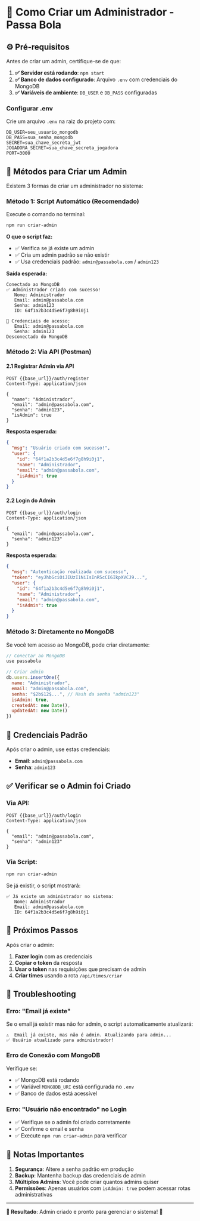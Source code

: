 # 👤 Como Criar um Administrador - Passa Bola

## ⚙️ **Pré-requisitos**

Antes de criar um admin, certifique-se de que:

1. **✅ Servidor está rodando**: `npm start`
2. **✅ Banco de dados configurado**: Arquivo `.env` com credenciais do MongoDB
3. **✅ Variáveis de ambiente**: `DB_USER` e `DB_PASS` configuradas

### **Configurar .env**
Crie um arquivo `.env` na raiz do projeto com:
```env
DB_USER=seu_usuario_mongodb
DB_PASS=sua_senha_mongodb
SECRET=sua_chave_secreta_jwt
JOGADORA_SECRET=sua_chave_secreta_jogadora
PORT=3000
```

## 🎯 **Métodos para Criar um Admin**

Existem 3 formas de criar um administrador no sistema:

### **Método 1: Script Automático (Recomendado)**

Execute o comando no terminal:

```bash
npm run criar-admin
```

**O que o script faz:**
- ✅ Verifica se já existe um admin
- ✅ Cria um admin padrão se não existir
- ✅ Usa credenciais padrão: `admin@passabola.com` / `admin123`

**Saída esperada:**
```
Conectado ao MongoDB
✅ Administrador criado com sucesso!
   Nome: Administrador
   Email: admin@passabola.com
   Senha: admin123
   ID: 64f1a2b3c4d5e6f7g8h9i0j1

🔐 Credenciais de acesso:
   Email: admin@passabola.com
   Senha: admin123
Desconectado do MongoDB
```

### **Método 2: Via API (Postman)**

#### **2.1 Registrar Admin via API**
```http
POST {{base_url}}/auth/register
Content-Type: application/json

{
  "name": "Administrador",
  "email": "admin@passabola.com",
  "senha": "admin123",
  "isAdmin": true
}
```

**Resposta esperada:**
```json
{
  "msg": "Usuário criado com sucesso!",
  "user": {
    "id": "64f1a2b3c4d5e6f7g8h9i0j1",
    "name": "Administrador",
    "email": "admin@passabola.com",
    "isAdmin": true
  }
}
```

#### **2.2 Login do Admin**
```http
POST {{base_url}}/auth/login
Content-Type: application/json

{
  "email": "admin@passabola.com",
  "senha": "admin123"
}
```

**Resposta esperada:**
```json
{
  "msg": "Autenticação realizada com sucesso",
  "token": "eyJhbGciOiJIUzI1NiIsInR5cCI6IkpXVCJ9...",
  "user": {
    "id": "64f1a2b3c4d5e6f7g8h9i0j1",
    "name": "Administrador",
    "email": "admin@passabola.com",
    "isAdmin": true
  }
}
```

### **Método 3: Diretamente no MongoDB**

Se você tem acesso ao MongoDB, pode criar diretamente:

```javascript
// Conectar ao MongoDB
use passabola

// Criar admin
db.users.insertOne({
  name: "Administrador",
  email: "admin@passabola.com",
  senha: "$2b$12$...", // Hash da senha "admin123"
  isAdmin: true,
  createdAt: new Date(),
  updatedAt: new Date()
})
```

## 🔐 **Credenciais Padrão**

Após criar o admin, use estas credenciais:

- **Email**: `admin@passabola.com`
- **Senha**: `admin123`

## ✅ **Verificar se o Admin foi Criado**

### **Via API:**
```http
POST {{base_url}}/auth/login
Content-Type: application/json

{
  "email": "admin@passabola.com",
  "senha": "admin123"
}
```

### **Via Script:**
```bash
npm run criar-admin
```

Se já existir, o script mostrará:
```
✅ Já existe um administrador no sistema:
   Nome: Administrador
   Email: admin@passabola.com
   ID: 64f1a2b3c4d5e6f7g8h9i0j1
```

## 🚀 **Próximos Passos**

Após criar o admin:

1. **Fazer login** com as credenciais
2. **Copiar o token** da resposta
3. **Usar o token** nas requisições que precisam de admin
4. **Criar times** usando a rota `/api/times/criar`

## 🔧 **Troubleshooting**

### **Erro: "Email já existe"**
Se o email já existir mas não for admin, o script automaticamente atualizará:
```
⚠️  Email já existe, mas não é admin. Atualizando para admin...
✅ Usuário atualizado para administrador!
```

### **Erro de Conexão com MongoDB**
Verifique se:
- ✅ MongoDB está rodando
- ✅ Variável `MONGODB_URI` está configurada no `.env`
- ✅ Banco de dados está acessível

### **Erro: "Usuário não encontrado" no Login**
- ✅ Verifique se o admin foi criado corretamente
- ✅ Confirme o email e senha
- ✅ Execute `npm run criar-admin` para verificar

## 📝 **Notas Importantes**

1. **Segurança**: Altere a senha padrão em produção
2. **Backup**: Mantenha backup das credenciais de admin
3. **Múltiplos Admins**: Você pode criar quantos admins quiser
4. **Permissões**: Apenas usuários com `isAdmin: true` podem acessar rotas administrativas

---

**🎯 Resultado**: Admin criado e pronto para gerenciar o sistema! 🚀
